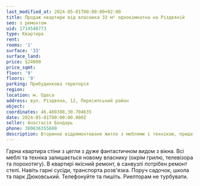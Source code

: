 ```yaml
---
last_modified_at: 2024-05-01T00:00:00+02:00
title: Продаж квартири від власника 33 м² однокімнатна на Різдвяній
seo: з ремонтом
uid: 1714548773
type: Квартира
rent:
rooms: '1'
surface: '33'
surface_land:
price: $24000
price_sqmt:
floor: '9'
floors: '9'
parking: Прибудинкова територія
region:
location: м. Одеса
address: вул. Різдвяна, 12, Пересипський район
object:
coordinates: 46.489388,30.704635
date: 2024-05-01T00:00:00.000Z
seller: Анастасія Бондарь
phone: 380636355600
description: Вторинне відремонтоване житло з меблями і технікою, придатне і готова для проживання
---
```


Гарна квартира стіни з цегли з дуже фантастичном видом з вікна. Всі меблі та техніка залишається новому власнику (окрім грилю, телевізора та порохотягу). В квартирі якісний ремонт, в санвузлі потрібен ремонт стелі. Навіть гарні сусіди, транспорта розв'язка. Поруч садочок, школа та парк Дюковський. Телефонуйте та пишіть. Риелторам не турбувати.
